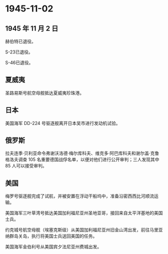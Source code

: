 # 1945-11-02

## 1945 年 11 月 2 日

赫伯特已退役。

S-23已退役。

S-46已退役。

## 夏威夷

圣路易斯号航空母舰抵达夏威夷珍珠港。

## 日本

美国海军 DD-224 号驱逐舰离开日本吴市进行发动机试验。

## 俄罗斯

拉夫连季·贝利亚命令弗谢沃洛德·梅尔库科夫、维克多·阿巴库科夫和谢尔盖·克鲁格洛夫调查
105 名重要德国战俘名单，以便对他们进行公开审判；三人发现其中 85
人可以接受审判。

## 美国

梅罗号驱逐舰完成了试航，并被安置在浮动干船坞中，准备沿密西西比河顺流运输。

美国海军三叶草湾号抵达美国加利福尼亚州圣地亚哥，接回来自太平洋基地的美国士兵。

约克城号航空母舰（埃塞克斯级）从美国加利福尼亚州旧金山湾出发，前往马里亚纳群岛关岛，执行将美国士兵送回美国的任务。

美国海军金伯利号从美国宾夕法尼亚州费城出发。

